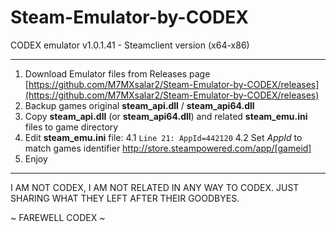 # Steam-Emulator-by-CODEX
CODEX emulator v1.0.1.41 - Steamclient version (x64-x86)


------------

1. Download Emulator files from Releases page
[https://github.com/M7MXsalar2/Steam-Emulator-by-CODEX/releases](https://github.com/M7MXsalar2/Steam-Emulator-by-CODEX/releases)
2. Backup games original **steam_api.dll** / **steam_api64.dll**
3. Copy **steam_api.dll** (or **steam_api64.dll**) and related **steam_emu.ini** files to game directory
4. Edit **steam_emu.ini** file:
4.1 `Line 21: AppId=442120`
4.2 Set *AppId* to match games identifier
http://store.steampowered.com/app/[gameid]
5. Enjoy

------------

I AM NOT CODEX, I AM NOT RELATED IN ANY WAY TO CODEX. JUST SHARING WHAT THEY LEFT AFTER THEIR GOODBYES.

~ FAREWELL CODEX ~
